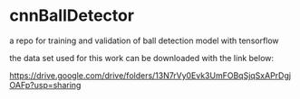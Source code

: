 # cnnBallDetector
a repo for training and validation of ball detection model with tensorflow

the data set used for this work can be downloaded with the link below:

https://drive.google.com/drive/folders/13N7rVy0Evk3UmFOBqSjqSxAPrDgjOAFp?usp=sharing
